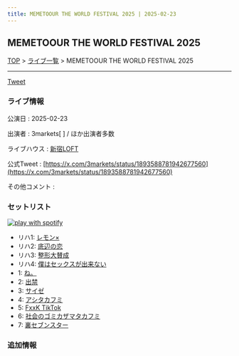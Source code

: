 ```yaml
---
title: MEMETOOUR THE WORLD FESTIVAL 2025 | 2025-02-23
---
```

## MEMETOOUR THE WORLD FESTIVAL 2025

[TOP](/setlist/) > [ライブ一覧](lives.html) > MEMETOOUR THE WORLD FESTIVAL 2025

___

<a href="https://twitter.com/share?ref_src=twsrc%5Etfw" data-text="3markets[ ]セットリスト > MEMETOOUR THE WORLD FESTIVAL 2025" class="twitter-share-button" data-via="3markets" data-hashtags="3markets" data-related="3markets" data-show-count="false">Tweet</a>

### ライブ情報

公演日
:    2025-02-23

出演者
:    3markets[ ] / ほか出演者多数

ライブハウス
:    [新宿LOFT](livehouse041.html)

公式Tweet
:    [https://x.com/3markets/status/1893588781942677560](https://x.com/3markets/status/1893588781942677560)

その他コメント
:    

### セットリスト


[![play with spotify](images/spotify-icon.png)](https://open.spotify.com/playlist/21Pg5Qiwgij0MWcX1L905y)



*  リハ1: [レモン×](song003.html)
*  リハ2: [底辺の恋](song008.html)
*  リハ3: [整形大賛成](song005.html)
*  リハ4: [僕はセックスが出来ない](song006.html)
*  1: [ね。](song076.html)
*  2: [出禁](song100.html)
*  3: [サイゼ](song004.html)
*  4: [アシタカフミ](song101.html)
*  5: [FxxK TikTok](song082.html)
*  6: [社会のゴミカザマタカフミ](song002.html)
*  7: [裏セブンスター](song017.html)


### 追加情報






<script async src="https://platform.twitter.com/widgets.js" charset="utf-8"></script>